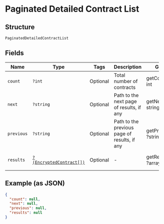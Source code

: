 
# Paginated Detailed Contract List

## Structure

`PaginatedDetailedContractList`

## Fields

| Name | Type | Tags | Description | Getter | Setter |
|  --- | --- | --- | --- | --- | --- |
| `count` | `?int` | Optional | Total number of contracts | getCount(): ?int | setCount(?int count): void |
| `next` | `?string` | Optional | Path to the next page of results, if any | getNext(): ?string | setNext(?string next): void |
| `previous` | `?string` | Optional | Path to the previous page of results, if any | getPrevious(): ?string | setPrevious(?string previous): void |
| `results` | [`?(EncryptedContract[])`](../../doc/models/encrypted-contract.md) | Optional | - | getResults(): ?array | setResults(?array results): void |

## Example (as JSON)

```json
{
  "count": null,
  "next": null,
  "previous": null,
  "results": null
}
```

